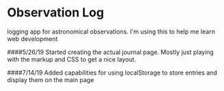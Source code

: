 # Observation Log
logging app for astronomical observations. 
I'm using this to help me learn web development



####5/26/19
Started creating the actual journal page. Mostly just playing with the markup and CSS to get a nice layout.


####7/14/19
Added capabilities for using localStorage to store entries and display them on the main page
